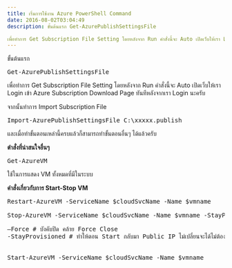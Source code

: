 ```yaml
---
title: เริ่มการใช้งาน Azure PowerShell Command
date: 2016-08-02T03:04:49
description: ขั้นต้นแรก Get-AzurePublishSettingsFile 

เพื่อทำการ Get Subscription File Setting โดยหลังจาก Run คำสั่งนี้จะ Auto เปิดเว็บให้เรา Login เข้า Azure Subsc
---
```


ขั้นต้นแรก
 
<pre class="lang:default decode:true " >Get-AzurePublishSettingsFile</pre> 

เพื่อทำการ Get Subscription File Setting โดยหลังจาก Run คำสั่งนี้จะ Auto เปิดเว็บให้เรา Login เข้า Azure Subscription Download Page ทันทีหลังจากเรา Login นะครับ

จากนั้นทำการ Import Subscription File

<pre class="lang:default decode:true " >Import-AzurePublishSettingsFile C:\xxxxx.publish</pre> 

และเมื่อทำขั้นตอนเหล่านี้ครบแล้วก็สามารถทำขั้นตอนอื่นๆ ได้แล้วครับ


<strong>ตำสั่งที่น่าสนใจอื่นๆ</strong>
 
<pre class="lang:default decode:true " >Get-AzureVM </pre> 

ใช้ในการแสดง VM ทั้งหมดที่มีในระบบ

<strong>คำสั่งเกี่ยวกับการ Start-Stop VM</strong>
 
<pre class="lang:default decode:true " >
Restart-AzureVM -ServiceName $cloudSvcName -Name $vmname 

Stop-AzureVM -ServiceName $cloudSvcName -Name $vmname -StayProvisioned

–Force # บังคับปิด คล้าย Force Close  
-StayProvisioned # ทำให้ตอน Start กลับมา Public IP ไม่เปลี่ยนจะได้ไม่ต้องกังวลการเข้าไช้งานไม่ได้


Start-AzureVM -ServiceName $cloudSvcName -Name $vmname 

</pre> 







